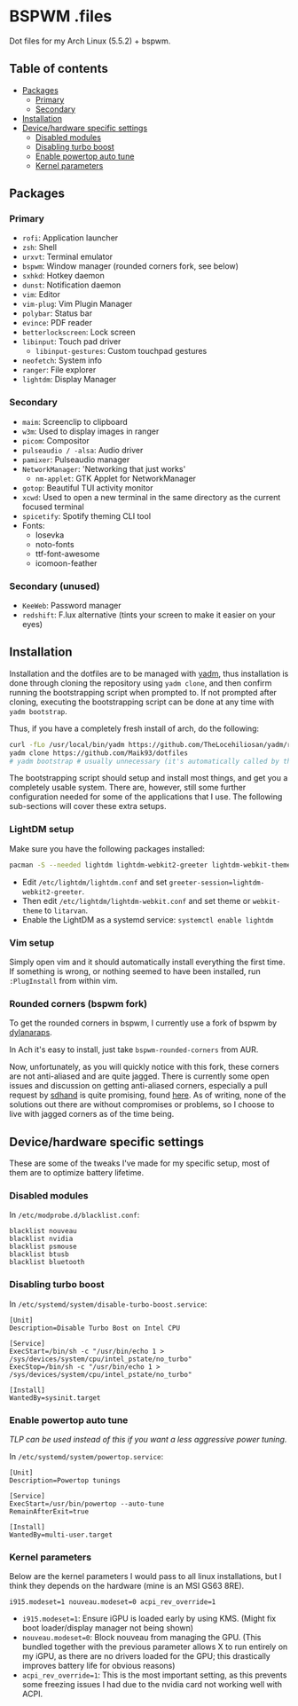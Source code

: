 # BSPWM .files

Dot files for my Arch Linux (5.5.2) + bspwm.

## Table of contents

 <!-- * [Screenshots](#screenshots) -->
 * [Packages](#packages)
   * [Primary](#primary)
   * [Secondary](#secondary)
 * [Installation](#installation)
 * [Device/hardware specific settings](#devicehardware-specific-settings)
   * [Disabled modules](#disabled-modules)
   * [Disabling turbo boost](#disabling-turbo-boost)
   * [Enable powertop auto tune](#enable-powertop-auto-tune)
   * [Kernel parameters](#kernel-parameters)


<!-- ## Screenshots -->

<!-- ![Screenshot](https://i.imgur.com/6VciZul.png) -->

## Packages

### Primary

- `rofi`: Application launcher
- `zsh`: Shell
- `urxvt`: Terminal emulator
- `bspwm`: Window manager (rounded corners fork, see below)
- `sxhkd`: Hotkey daemon
- `dunst`: Notification daemon
- `vim`: Editor
- `vim-plug`: Vim Plugin Manager
- `polybar`: Status bar
- `evince`: PDF reader
- `betterlockscreen`: Lock screen
- `libinput`: Touch pad driver
  - `libinput-gestures`: Custom touchpad gestures
- `neofetch`: System info
- `ranger`: File explorer
- `lightdm`: Display Manager

### Secondary

- `maim`: Screenclip to clipboard
- `w3m`: Used to display images in ranger
- `picom`: Compositor
- `pulseaudio / -alsa`: Audio driver
- `pamixer`: Pulseaudio manager
- `NetworkManager`: 'Networking that just works'
  - `nm-applet`: GTK Applet for NetworkManager
- `gotop`: Beautiful TUI activity monitor
- `xcwd`: Used to open a new terminal in the same directory as the current focused terminal
- `spicetify`: Spotify theming CLI tool
- Fonts:
  - Iosevka
  - noto-fonts
  - ttf-font-awesome
  - icomoon-feather

### Secondary (unused)

- `KeeWeb`: Password manager
- `redshift`: F.lux alternative (tints your screen to make it easier on your eyes)


## Installation

Installation and the dotfiles are to be managed with [yadm](https://yadm.io/), thus installation is done through cloning the repository using `yadm clone`, and then confirm running the bootstrapping script when prompted to. If not prompted after cloning, executing the bootstrapping script can be done at any time with `yadm bootstrap`.

Thus, if you have a completely fresh install of arch, do the following:

```sh
curl -fLo /usr/local/bin/yadm https://github.com/TheLocehiliosan/yadm/raw/master/yadm && chmod a+x /usr/local/bin/yadm
yadm clone https://github.com/Maik93/dotfiles
# yadm bootstrap # usually unnecessary (it's automatically called by the clone process)
```

The bootstrapping script should setup and install most things, and get you a completely usable system. There are, however, still some further configuration needed for some of the applications that I use. The following sub-sections will cover these extra setups.

### LightDM setup

Make sure you have the following packages installed:

```sh
pacman -S --needed lightdm lightdm-webkit2-greeter lightdm-webkit-theme-litarvan
```

- Edit `/etc/lightdm/lightdm.conf` and set `greeter-session=lightdm-webkit2-greeter`.
- Then edit `/etc/lightdm/lightdm-webkit.conf` and set theme or `webkit-theme` to `litarvan`.
- Enable the LightDM as a systemd service: `systemctl enable lightdm`

### Vim setup

Simply open vim and it should automatically install everything the first time. If something is wrong, or nothing seemed to have been installed, run `:PlugInstall` from within vim.

### Rounded corners (bspwm fork)

To get the rounded corners in bspwm, I currently use a fork of bspwm by [dylanaraps](https://github.com/dylanaraps/bspwm).

In Ach it's easy to install, just take `bspwm-rounded-corners` from AUR.

Now, unfortunately, as you will quickly notice with this fork, these corners are not anti-aliased and are quite jagged. There is currently some open issues and discussion on getting anti-aliased corners, especially a pull request by [sdhand](https://github.com/sdhand) is quite promising, found [here](https://github.com/yshui/picom/pull/229). As of writing, none of the solutions out there are without compromises or problems, so I choose to live with jagged corners as of the time being.

## Device/hardware specific settings

These are some of the tweaks I've made for my specific setup, most of them are to optimize battery lifetime.

### Disabled modules

In `/etc/modprobe.d/blacklist.conf`:
```
blacklist nouveau
blacklist nvidia
blacklist psmouse
blacklist btusb
blacklist bluetooth
```

### Disabling turbo boost

In `/etc/systemd/system/disable-turbo-boost.service`:
```
[Unit]
Description=Disable Turbo Bost on Intel CPU

[Service]
ExecStart=/bin/sh -c "/usr/bin/echo 1 > /sys/devices/system/cpu/intel_pstate/no_turbo"      
ExecStop=/bin/sh -c "/usr/bin/echo 1 > /sys/devices/system/cpu/intel_pstate/no_turbo"      

[Install]
WantedBy=sysinit.target
```

### Enable powertop auto tune

*TLP can be used instead of this if you want a less aggressive power tuning.*

In `/etc/systemd/system/powertop.service`:
```
[Unit]
Description=Powertop tunings

[Service]
ExecStart=/usr/bin/powertop --auto-tune
RemainAfterExit=true

[Install]
WantedBy=multi-user.target
```

### Kernel parameters

Below are the kernel parameters I would pass to all linux installations, but I think they depends on the hardware (mine is an MSI GS63 8RE).

```
i915.modeset=1 nouveau.modeset=0 acpi_rev_override=1
```

- `i915.modeset=1`: Ensure iGPU is loaded early by using KMS. (Might fix boot loader/display manager not being shown)
- `nouveau.modeset=0`: Block nouveau from managing the GPU. (This bundled together with the previous parameter allows X to run entirely on my iGPU, as there are no drivers loaded for the GPU; this drastically improves battery life for obvious reasons)
- `acpi_rev_override=1`: This is the most important setting, as this prevents some freezing issues I had due to the nvidia card not working well with ACPI.
